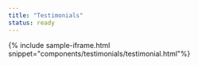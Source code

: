 ```yaml
---
title: "Testimonials"
status: ready
---
```


{% include sample-iframe.html snippet="components/testimonials/testimonial.html"%}